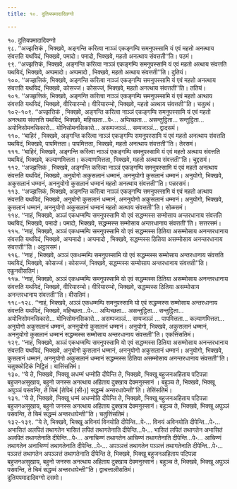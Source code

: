```yaml
---
title: १०. दुतियपमादादिवग्गो

---
```

१०. दुतियपमादादिवग्गो  
९८. ‘‘अज्झत्तिकं , भिक्खवे, अङ्गन्ति करित्वा नाञ्ञं एकङ्गम्पि समनुपस्सामि यं एवं महतो अनत्थाय संवत्तति यथयिदं, भिक्खवे, पमादो। पमादो, भिक्खवे, महतो अनत्थाय संवत्तती’’ति। पठमं।  
९९. ‘‘अज्झत्तिकं, भिक्खवे, अङ्गन्ति करित्वा नाञ्ञं एकङ्गम्पि समनुपस्सामि यं एवं महतो अत्थाय संवत्तति यथयिदं, भिक्खवे, अप्पमादो। अप्पमादो , भिक्खवे, महतो अत्थाय संवत्तती’’ति। दुतियं।  
१००. ‘‘अज्झत्तिकं, भिक्खवे, अङ्गन्ति करित्वा नाञ्ञं एकङ्गम्पि समनुपस्सामि यं एवं महतो अनत्थाय संवत्तति यथयिदं, भिक्खवे, कोसज्जं। कोसज्जं, भिक्खवे, महतो अनत्थाय संवत्तती’’ति। ततियं।  
१०१. ‘‘अज्झत्तिकं, भिक्खवे, अङ्गन्ति करित्वा नाञ्ञं एकङ्गम्पि समनुपस्सामि यं एवं महतो अत्थाय संवत्तति यथयिदं, भिक्खवे, वीरियारम्भो। वीरियारम्भो, भिक्खवे, महतो अत्थाय संवत्तती’’ति। चतुत्थं।  
१०२-१०९. ‘‘अज्झत्तिकं , भिक्खवे, अङ्गन्ति करित्वा नाञ्ञं एकङ्गम्पि समनुपस्सामि यं एवं महतो अनत्थाय संवत्तति यथयिदं, भिक्खवे, महिच्छता…पे॰… अप्पिच्छता… असन्तुट्ठिता… सन्तुट्ठिता… अयोनिसोमनसिकारो… योनिसोमनसिकारो… असम्पजञ्ञं… सम्पजञ्ञं… द्वादसमं।  
११०. ‘‘बाहिरं , भिक्खवे, अङ्गन्ति करित्वा नाञ्ञं एकङ्गम्पि समनुपस्सामि यं एवं महतो अनत्थाय संवत्तति यथयिदं, भिक्खवे, पापमित्तता। पापमित्तता, भिक्खवे, महतो अनत्थाय संवत्तती’’ति। तेरसमं।  
१११. ‘‘बाहिरं, भिक्खवे, अङ्गन्ति करित्वा नाञ्ञं एकङ्गम्पि समनुपस्सामि यं एवं महतो अत्थाय संवत्तति यथयिदं, भिक्खवे, कल्याणमित्तता। कल्याणमित्तता, भिक्खवे, महतो अत्थाय संवत्तती’’ति। चुद्दसमं।  
११२. ‘‘अज्झत्तिकं , भिक्खवे, अङ्गन्ति करित्वा नाञ्ञं एकङ्गम्पि समनुपस्सामि यं एवं महतो अनत्थाय संवत्तति यथयिदं, भिक्खवे, अनुयोगो अकुसलानं धम्मानं, अननुयोगो कुसलानं धम्मानं। अनुयोगो, भिक्खवे, अकुसलानं धम्मानं, अननुयोगो कुसलानं धम्मानं महतो अनत्थाय संवत्तती’’ति। पन्नरसमं।  
११३. ‘‘अज्झत्तिकं, भिक्खवे, अङ्गन्ति करित्वा नाञ्ञं एकङ्गम्पि समनुपस्सामि यं एवं महतो अत्थाय संवत्तति यथयिदं, भिक्खवे, अनुयोगो कुसलानं धम्मानं, अननुयोगो अकुसलानं धम्मानं। अनुयोगो, भिक्खवे, कुसलानं धम्मानं, अननुयोगो अकुसलानं धम्मानं महतो अत्थाय संवत्तती’’ति। सोळसमं।  
११४. ‘‘नाहं, भिक्खवे, अञ्ञं एकधम्मम्पि समनुपस्सामि यो एवं सद्धम्मस्स सम्मोसाय अन्तरधानाय संवत्तति यथयिदं, भिक्खवे, पमादो। पमादो, भिक्खवे, सद्धम्मस्स सम्मोसाय अन्तरधानाय संवत्तती’’ति। सत्तरसमं।  
११५. ‘‘नाहं, भिक्खवे, अञ्ञं एकधम्मम्पि समनुपस्सामि यो एवं सद्धम्मस्स ठितिया असम्मोसाय अनन्तरधानाय संवत्तति यथयिदं, भिक्खवे, अप्पमादो। अप्पमादो , भिक्खवे, सद्धम्मस्स ठितिया असम्मोसाय अनन्तरधानाय संवत्तती’’ति। अट्ठारसमं।  
११६. ‘‘नाहं , भिक्खवे, अञ्ञं एकधम्मम्पि समनुपस्सामि यो एवं सद्धम्मस्स सम्मोसाय अन्तरधानाय संवत्तति यथयिदं, भिक्खवे, कोसज्जं। कोसज्जं, भिक्खवे, सद्धम्मस्स सम्मोसाय अन्तरधानाय संवत्तती’’ति। एकूनवीसतिमं।  
११७. ‘‘नाहं, भिक्खवे, अञ्ञं एकधम्मम्पि समनुपस्सामि यो एवं सद्धम्मस्स ठितिया असम्मोसाय अनन्तरधानाय संवत्तति यथयिदं, भिक्खवे, वीरियारम्भो। वीरियारम्भो, भिक्खवे, सद्धम्मस्स ठितिया असम्मोसाय अनन्तरधानाय संवत्तती’’ति। वीसतिमं।  
११८-१२८. ‘‘नाहं, भिक्खवे, अञ्ञं एकधम्मम्पि समनुपस्सामि यो एवं सद्धम्मस्स सम्मोसाय अन्तरधानाय संवत्तति यथयिदं, भिक्खवे, महिच्छता…पे॰… अप्पिच्छता… असन्तुट्ठिता… सन्तुट्ठिता… अयोनिसोमनसिकारो… योनिसोमनसिकारो… असम्पजञ्ञं… सम्पजञ्ञं … पापमित्तता… कल्याणमित्तता… अनुयोगो अकुसलानं धम्मानं, अननुयोगो कुसलानं धम्मानं। अनुयोगो, भिक्खवे, अकुसलानं धम्मानं, अननुयोगो कुसलानं धम्मानं सद्धम्मस्स सम्मोसाय अन्तरधानाय संवत्तती’’ति। एकत्तिंसतिमं।  
१२९. ‘‘नाहं, भिक्खवे, अञ्ञं एकधम्मम्पि समनुपस्सामि यो एवं सद्धम्मस्स ठितिया असम्मोसाय अनन्तरधानाय संवत्तति यथयिदं, भिक्खवे, अनुयोगो कुसलानं धम्मानं, अननुयोगो अकुसलानं धम्मानं। अनुयोगो, भिक्खवे, कुसलानं धम्मानं, अननुयोगो अकुसलानं धम्मानं सद्धम्मस्स ठितिया असम्मोसाय अनन्तरधानाय संवत्तती’’ति। चतुक्कोटिकं निट्ठितं। बात्तिंसतिमं।  
१३०. ‘‘ये ते, भिक्खवे, भिक्खू अधम्मं धम्मोति दीपेन्ति ते, भिक्खवे, भिक्खू बहुजनअहिताय पटिपन्ना बहुजनअसुखाय, बहुनो जनस्स अनत्थाय अहिताय दुक्खाय देवमनुस्सानं । बहुञ्च ते, भिक्खवे, भिक्खू अपुञ्ञं पसवन्ति, ते चिमं [तेपिमं (सी॰)] सद्धम्मं अन्तरधापेन्ती’’ति। तेत्तिंसतिमं।  
१३१. ‘‘ये ते, भिक्खवे, भिक्खू धम्मं अधम्मोति दीपेन्ति ते, भिक्खवे, भिक्खू बहुजनअहिताय पटिपन्ना बहुजनअसुखाय, बहुनो जनस्स अनत्थाय अहिताय दुक्खाय देवमनुस्सानं। बहुञ्च ते, भिक्खवे, भिक्खू अपुञ्ञं पसवन्ति, ते चिमं सद्धम्मं अन्तरधापेन्ती’’ति। चतुत्तिंसतिमं।  
१३२-१३९. ‘‘ये ते, भिक्खवे, भिक्खू अविनयं विनयोति दीपेन्ति…पे॰… विनयं अविनयोति दीपेन्ति…पे॰… अभासितं अलपितं तथागतेन भासितं लपितं तथागतेनाति दीपेन्ति…पे॰… भासितं लपितं तथागतेन अभासितं अलपितं तथागतेनाति दीपेन्ति…पे॰… अनाचिण्णं तथागतेन आचिण्णं तथागतेनाति दीपेन्ति…पे॰… आचिण्णं तथागतेन अनाचिण्णं तथागतेनाति दीपेन्ति…पे॰… अपञ्ञत्तं तथागतेन पञ्ञत्तं तथागतेनाति दीपेन्ति…पे॰… पञ्ञत्तं तथागतेन अपञ्ञत्तं तथागतेनाति दीपेन्ति ते, भिक्खवे, भिक्खू बहुजनअहिताय पटिपन्ना बहुजनअसुखाय, बहुनो जनस्स अनत्थाय अहिताय दुक्खाय देवमनुस्सानं। बहुञ्च ते, भिक्खवे, भिक्खू अपुञ्ञं पसवन्ति, ते चिमं सद्धम्मं अन्तरधापेन्ती’’ति। द्वाचत्तालीसतिमं।  
दुतियपमादादिवग्गो दसमो।  